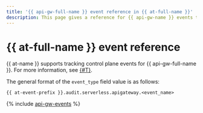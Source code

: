 ```yaml
---
title: '{{ api-gw-full-name }} event reference in {{ at-full-name }}'
description: This page gives a reference for {{ api-gw-name }} events tracked in {{ at-name }}.
---
```


# {{ at-full-name }} event reference

{{ at-name }} supports tracking control plane events for {{ api-gw-full-name }}. For more information, see [{#T}](../audit-trails/concepts/format.md).

The general format of the `event_type` field value is as follows:

```text
{{ at-event-prefix }}.audit.serverless.apigateway.<event_name>
```

{% include [api-gw-events](../_includes/audit-trails/events/api-gw-events.md) %}